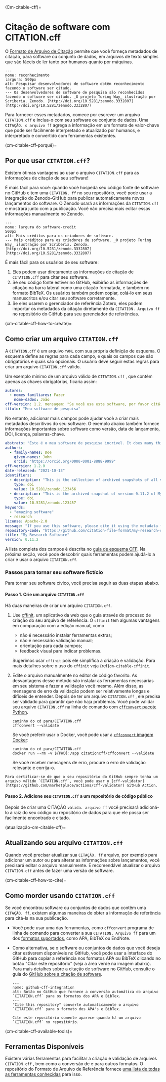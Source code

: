 (Cm-citable-cff)=
# Citação de software com CITATION.cff

O [Formato de Arquivo de Citação](https://citation-file-format.github.io) permite que você forneça metadados de citação, para software ou conjunto de dados, em arquivos de texto simples que são fáceis de ler tanto por humanos quanto por máquinas.

```{figure} ../../figures/recognition.*
---
nome: reconhecimento
largura: 500px
alt: Pesquisar desenvolvedores de software obtêm reconhecimento fazendo o software ser citado.
--- Os desenvolvedores de software de pesquisa são reconhecidos fazendo o software ser citado. _O projeto Turing Way_ ilustração por Scriberia. Zenodo. [http://doi.org/10.5281/zenodo.3332807](http://doi.org/10.5281/zenodo.3332807)
```

Para fornecer esses metadados, comece por escrever um arquivo `CITATION.cff` e inclua-o com seu software ou conjunto de dados. Uma `CITAÇÃO. o arquivo ff` agrega a informação em um formato de valor-chave que pode ser facilmente interpretado e atualizado por humanos, e interpretado e convertido com ferramentas existentes.

(cm-citable-cff-porquê)=
## Por que usar `CITATION.cff`?

Existem ótimas vantagens ao usar o arquivo `CITATION.cff` para as informações de citação de seu software!

É mais fácil para você: quando você hospeda seu código fonte de software no GitHub e tem uma `CITATION. ff` no seu repositório, você pode usar a integração do Zenodo-GitHub para publicar automaticamente novos lançamentos do software. O Zenodo usará as informações da `CITATION.cff` e mostrará junto com a publicação. Você não precisa mais editar essas informações manualmente no Zenodo.

```{figure} ../../figures/software-credit.*
---
nome: largura do software-credit
500px
alt: Mais créditos para os criadores de software.
--- Mais créditos para os criadores de software. _O projeto Turing Way_ ilustração por Scriberia. Zenodo. [http://doi.org/10.5281/zenodo.3332807](http://doi.org/10.5281/zenodo.3332807)
```

É mais fácil para os usuários de seu software:
1. Eles podem usar diretamente as informações de citação de `CITATION.cff` para citar seu software.
2. Se seu código fonte estiver no GitHub, exibirão as informações de citação na barra lateral como uma citação formatada, e também no formato BibTeX. Os usuários também podem copiar, colá-lo em seus manuscritos e/ou citar seu software corretamente.
3. Se eles usarem o gerenciador de referência Zotero, eles podem importar os metadados da citação diretamente da `CITATION. Arquivo ff` no repositório do GitHub para seu gerenciador de referências.

(cm-citable-cff-how-to-create)=
## Como criar um arquivo `CITATION.cff`

A `CITATION.cff` é um arquivo `YAML` com sua própria definição de esquema. O esquema define as regras para cada campo, e quais os campos que são obrigatórios e quais são opcionais. O usuário deve seguir estas regras para criar um arquivo `CITATION.cff` válido.

Um exemplo mínimo de um arquivo válido de `CITATION.cff` , que contém apenas as chaves obrigatórias, ficaria assim:

```yaml
autores:
  - nomes familiares: Fazer
    nome-dados: João
cff-version: 1.2. mensagem: "Se você usa este software, por favor citá-lo usando os metadados deste arquivo."
título: "Meu software de pesquisa"
```

No entanto, adicionar mais campos pode ajudar você a criar mais metadados descritivos do seu software. O exemplo abaixo também fornece informações importantes sobre software como versão, data de lançamento, DOI, licença, palavras-chave.

```yaml
abstrato: "Este é o meu software de pesquisa incrível. It does many things."
authors:
  - family-names: Doe
    given-names: John
    orcid: "https://orcid.org/0000-0001-8888-9999"
cff-version: 1.2.0
date-released: "2021-10-13"
identifiers:
  - description: "This is the collection of archived snapshots of all versions of My Research Software"
    type: doi
    value: 10.5281/zenodo.123456
  - description: "This is the archived snapshot of version 0.11.2 of My Research Software"
    type: doi
    value: 10.5281/zenodo.123457
keywords:
  - "amazing software"
  - research
license: Apache-2.0
message: "If you use this software, please cite it using the metadata from this file."
repository-code: "https://github.com/citation-file-format/my-research-software"
title: "My Research Software"
version: 0.11.2
```

A lista completa dos campos é descrita no [guia de esquema CFF](https://github.com/citation-file-format/citation-file-format/blob/main/schema-guide.md). Na próxima seção, você pode descobrir quais ferramentas podem ajudá-lo a criar e usar o arquivo `CITATION.cff`.

### Passos para tornar seu software fictício

Para tornar seu software cívico, você precisa seguir as duas etapas abaixo.

#### Passo 1. Crie um arquivo `CITATION.cff`

Há duas maneiras de criar um arquivo `CITATION.cff`.

1. Use [cffinit](https://citation-file-format.github.io/cff-initializer-javascript/), um aplicativo da web que o guia através do processo de criação do seu arquivo de referência. O `cffinit` tem algumas vantagens em comparação com a edição manual, como

    - não é necessário instalar ferramentas extras;
    - não é necessário validação manual;
    - orientação para cada campos;
    - feedback visual para indicar problemas.

    Sugerimos usar `cffinit` pois ele simplifica a criação e validação. Para mais detalhes sobre o uso do `cffinit` veja {ref}`cm-citable-cffinit`.

2. Edite o arquivo manualmente no editor de código favorito. As desvantagens desse método são instalar as ferramentas necessárias em seu sistema e fazer a validação você mesmo. Além disso, as mensagens de erro da validação podem ser relativamente longas e difíceis de entender. Depois de ter um arquivo `CITATION.cff` , ele precisa ser validado para garantir que não haja problemas. Você pode validar seu arquivo `CITATION.cff` na linha de comando com [`cffconvert` pacote Python](https://pypi.org/project/cffconvert/).

    ```shell
    caminho do cd para/CITATION.cff
    cffconvert --validate
    ```

    Se você preferir usar o Docker, você pode usar a [`cffconvert` imagem Docker](https://hub.docker.com/r/citationcff/cffconvert):

    ```shell
    caminho do cd para/CITATION.cff
    docker run --rm -v ${PWD}:/app citationcff/cffconvert --validate
    ```

    Se você receber mensagens de erro, procure o erro de validação relevante e corrija-o.

```{note}
Para certificar-se de que o seu repositório do GitHub sempre tenha um arquivo válido `CITATION.cff`, você pode usar o [cff-validator](https://github.com/marketplace/actions/cff-validator) GitHub Action.
```

#### Passo 2. Adicione seu `CITATION.cff` a um repositório de código público

Depois de criar uma CITAÇÃO `válida. arquivo ff` você precisará adicioná-lo à raiz do seu código ou repositório de dados para que ele possa ser facilmente encontrado e citado.

(atualização-cm-citable-cff)=
## Atualizando seu arquivo `CITATION.cff`

Quando você precisar atualizar sua `CITAÇÃO. ff` arquivo, por exemplo para adicionar um autor ou para alterar as informações sobre lançamentos, você precisará editar o arquivo manualmente. É recomendável atualizar o arquivo `CITATION.cff` antes de fazer uma versão de software.

(cm-citable-cff-how-to-cite)=
## Como morder usando `CITATION.cff`

Se você encontrou software ou conjuntos de dados que contêm uma `CITAÇÃO. ff`, existem algumas maneiras de obter a informação de referência para citá-la na sua publicação.

- Você pode usar uma das ferramentas, como `cffconvert` programa de linha de comando para converter a sua `CITATION. Arquivo ff` para um dos [formatos suportados](https://github.com/citation-file-format/cff-converter-python#supported-output-formats), como APA, BibTeX ou EndNote.

- Como alternativa, se o software ou conjuntos de dados que você deseja citar estiverem disponíveis no GitHub, você pode usar a interface do GitHub para copiar a referência nos formatos APA ou BibTeX clicando no botão "Citar este repositório" (veja a área verde na imagem abaixo). Para mais detalhes sobre a citação de software no GitHub, consulte o guia do [GitHub sobre a citação de software](https://docs.github.com/en/repositories/managing-your-repositorys-settings-and-features/customizing-your-repository/about-citation-files).

  ```{figure} ../../figures/github-cff-integration.*
  ---
  nome: github-cff-integration
  alt: Botão no GitHub que fornece a conversão automática do arquivo `CITATION.cff` para os formatos dos APA e BibTex.
  ---
  "Cite this repository" converte automaticamente o arquivo `CITATION.cff` para o formato dos APA's e BibTex.
  ```

  ```{note}
  Cite este repositório somente aparece quando há um arquivo `CITATION.cff` no repositório.
  ```

(cm-citable-cff-available-tools)=
## Ferramentas Disponíveis

Existem várias ferramentas para facilitar a criação e validação de arquivos `CITATION.cff` , bem como a conversão de e para outros formatos. O repositório do Formato de Arquivo de Referência fornece [uma lista de todas as ferramentas conhecidas](https://github.com/citation-file-format/citation-file-format#tools-to-work-with-citationcff-files-wrench) para isso.

